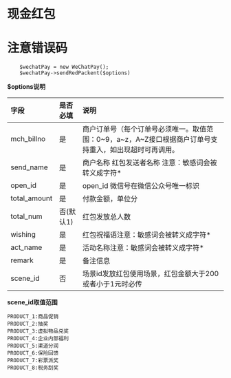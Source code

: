 # 现金红包

# **注意错误码**
~~~
    $wechatPay = new WeChatPay();
    $wechatPay->sendRedPackent($options)
~~~

**$options说明**

|字段|是否必填|说明|
|:--|:--|:--|
|mch_billno|是|商户订单号（每个订单号必须唯一。取值范围：0~9，a~z，A~Z接口根据商户订单号支持重入，如出现超时可再调用。|
|send_name|是|商户名称 红包发送者名称  注意：敏感词会被转义成字符*|
|open_id|是|open_id 微信号在微信公众号唯一标识|
|total_amount|是|付款金额，单位分|
|total_num|否(默认1)|红包发放总人数|
|wishing|是|红包祝福语注意：敏感词会被转义成字符*|
|act_name|是|活动名称注意：敏感词会被转义成字符*|
|remark|是|备注信息|
|scene_id|否|场景id发放红包使用场景，红包金额大于200或者小于1元时必传|

**scene_id取值范围**
~~~
PRODUCT_1:商品促销
PRODUCT_2:抽奖
PRODUCT_3:虚拟物品兑奖 
PRODUCT_4:企业内部福利
PRODUCT_5:渠道分润
PRODUCT_6:保险回馈
PRODUCT_7:彩票派奖
PRODUCT_8:税务刮奖
~~~
